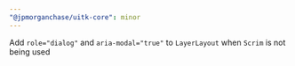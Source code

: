 ```yaml
---
"@jpmorganchase/uitk-core": minor
---
```


Add `role="dialog"` and `aria-modal="true"` to `LayerLayout` when `Scrim` is not being used
